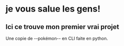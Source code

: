 # je vous salue les gens!
## Ici ce trouve mon premier vrai projet
Une copie de --pokémon-- en CLI faite en python.